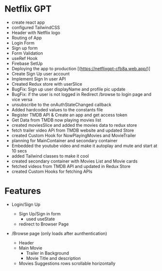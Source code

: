 # Netflix GPT

- create react app
- configured TailwindCSS
- Header with Netflix logo
- Routing of App
- Login Form
- Sign up form
- Form Validation
- useRef Hook
- Firebase SetUp
- Deploying the app to production [(https://netflixgpt-cfb8a.web.app/)]
- Create Sign Up user account
- Implement Sign In user API
- Created Redux store with userSlice
- BugFix: Sign up user displayName and profile pic update
- BugFix: if the user is not logged in Redirect /browse to login page and vice versa
- unsubscribe to the onAuthStateChanged callback
- Added hardcoded values to the constants file
- Register TMDB API & Create an app and get access token
- Get Data from TMDB now playing movies list
- created moviesSlice and added the movies data to redux store
- fetch trailer video APi from TMDB website and updated Store
- created Custom Hook for NowPlayingMovies and MovieTrailer
- planning for MainContainer and secondary container
- Embedded the youtube video and make it autoplay and mute and start at 10 secs
- added Tailwind classes to make it cool
- created secondary container with Movies List and Movie cards
- fetched videos from TMDB API and updated in Redux Store
- created Custom Hooks for fetching APIs 



# Features

- Login/Sign Up
   - Sign Up/Sign in form
      - used useState 
   - redirect to Browser Page

- /Browse page (only loads after aunthentication)
   - Header
   - Main Movie
       - Trailer in Background
       - Movie Title and description
   - Movies Suggestions rows scrollable horizontally




